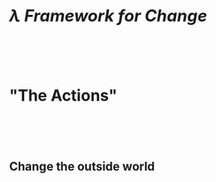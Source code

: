 <h1 style="font-size: 210%"><em>λ Framework for Change</em></h1>
<br><br><br>
<h1>"The Actions"</h1>
<br><br><br>
<h2>Change the outside world</h2>

